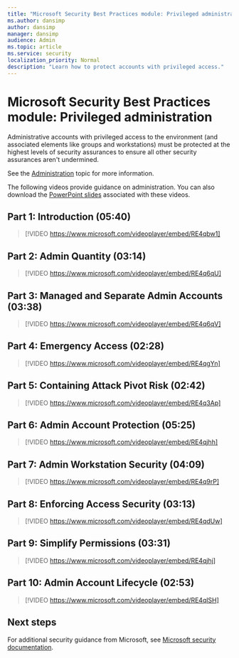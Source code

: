 ```yaml
---
title: "Microsoft Security Best Practices module: Privileged administration"
ms.author: dansimp
author: dansimp
manager: dansimp
audience: Admin
ms.topic: article
ms.service: security
localization_priority: Normal
description: "Learn how to protect accounts with privileged access."
---
```


# Microsoft Security Best Practices module: Privileged administration
Administrative accounts with privileged access to the environment (and associated elements like groups and workstations) must be protected at the highest levels of security assurances to ensure all other security assurances aren't undermined.

See the [Administration](critical-impact-accounts.md) topic for more information.

The following videos provide guidance on administration. You can also download the [PowerPoint slides](https://docs.microsoft.com/microsoft-365/downloads/security-compass-presentation.pptx) associated with these videos.

## Part 1: Introduction (05:40)
> [!VIDEO https://www.microsoft.com/videoplayer/embed/RE4qbw1]

## Part 2: Admin Quantity (03:14)
> [!VIDEO https://www.microsoft.com/videoplayer/embed/RE4q6qU]

## Part 3: Managed and Separate Admin Accounts (03:38)
> [!VIDEO https://www.microsoft.com/videoplayer/embed/RE4q6qV]

## Part 4: Emergency Access (02:28)
> [!VIDEO https://www.microsoft.com/videoplayer/embed/RE4qgYn]

## Part 5: Containing Attack Pivot Risk (02:42)
> [!VIDEO https://www.microsoft.com/videoplayer/embed/RE4q3Ap]

## Part 6: Admin Account Protection (05:25)
> [!VIDEO https://www.microsoft.com/videoplayer/embed/RE4qjhh]

## Part 7: Admin Workstation Security (04:09)
> [!VIDEO https://www.microsoft.com/videoplayer/embed/RE4q9rP]

## Part 8: Enforcing Access Security (03:13)
> [!VIDEO https://www.microsoft.com/videoplayer/embed/RE4qdUw]

## Part 9: Simplify Permissions (03:31)
> [!VIDEO https://www.microsoft.com/videoplayer/embed/RE4qjhj]

## Part 10: Admin Account Lifecycle (02:53)
> [!VIDEO https://www.microsoft.com/videoplayer/embed/RE4qlSH]

## Next steps
For additional security guidance from Microsoft, see [Microsoft security documentation](https://docs.microsoft.com/security/).
